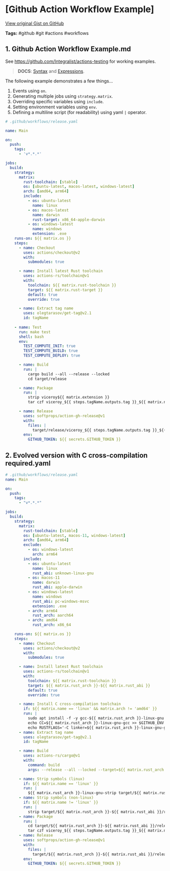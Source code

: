 # [Github Action Workflow Example] 

[View original Gist on GitHub](https://gist.github.com/Integralist/9434e6fa5977f9626b470b46a0d02149)

**Tags:** #github #git #actions #workflows

## 1. Github Action Workflow Example.md

See https://github.com/Integralist/actions-testing for working examples.

> **DOCS**: [Syntax](https://docs.github.com/en/actions/learn-github-actions/workflow-syntax-for-github-actions) and [Expressions](https://docs.github.com/en/actions/learn-github-actions/expressions).

The following example demonstrates a few things...

1. Events using `on`.
2. Generating multiple jobs using `strategy.matrix`.
3. Overriding specific variables using `include`.
4. Setting environment variables using `env`.
5. Defining a multiline script (for readability) using yaml `|` operator.

```yml
# .github/workflows/release.yaml 

name: Main

on:
  push:
    tags:
      - 'v*.*.*'

jobs:
  build:
    strategy:
      matrix:
        rust-toolchain: [stable]
        os: [ubuntu-latest, macos-latest, windows-latest]
        arch: [amd64, arm64]
        include:
          - os: ubuntu-latest
            name: linux
          - os: macos-latest
            name: darwin
            rust-target: x86_64-apple-darwin
          - os: windows-latest
            name: windows
            extension: .exe
    runs-on: ${{ matrix.os }}
    steps:
      - name: Checkout
        uses: actions/checkout@v2
        with:
          submodules: true

      - name: Install latest Rust toolchain
        uses: actions-rs/toolchain@v1
        with:
          toolchain: ${{ matrix.rust-toolchain }}
          target: ${{ matrix.rust-target }}
          default: true
          override: true

      - name: Extract tag name
        uses: olegtarasov/get-tag@v2.1
        id: tagName
        
    - name: Test
      run: make test
      shell: bash
      env:
        TEST_COMPUTE_INIT: true
        TEST_COMPUTE_BUILD: true
        TEST_COMPUTE_DEPLOY: true

      - name: Build
        run: |
          cargo build --all --release --locked
          cd target/release

      - name: Package
        run: |
          strip viceroy${{ matrix.extension }}
          tar czf viceroy_${{ steps.tagName.outputs.tag }}_${{ matrix.name }}-${{ martrix.arch }}.tar.gz viceroy${{ matrix.extension }}

      - name: Release
        uses: softprops/action-gh-release@v1
        with:
          files: |
            target/release/viceroy_${{ steps.tagName.outputs.tag }}_${{ matrix.name }}-${{ martrix.arch }}.tar.gz
        env:
          GITHUB_TOKEN: ${{ secrets.GITHUB_TOKEN }}
```

## 2. Evolved version with C cross-compilation required.yaml

```yaml
# .github/workflows/release.yaml 
name: Main

on:
  push:
    tags:
      - "v*.*.*"

jobs:
  build:
    strategy:
      matrix:
        rust-toolchain: [stable]
        os: [ubuntu-latest, macos-11, windows-latest]
        arch: [amd64, arm64]
        exclude:
          - os: windows-latest
            arch: arm64
        include:
          - os: ubuntu-latest
            name: linux
            rust_abi: unknown-linux-gnu
          - os: macos-11
            name: darwin
            rust_abi: apple-darwin
          - os: windows-latest
            name: windows
            rust_abi: pc-windows-msvc
            extension: .exe
          - arch: arm64
            rust_arch: aarch64
          - arch: amd64
            rust_arch: x86_64

    runs-on: ${{ matrix.os }}
    steps:
      - name: Checkout
        uses: actions/checkout@v2
        with:
          submodules: true

      - name: Install latest Rust toolchain
        uses: actions-rs/toolchain@v1
        with:
          toolchain: ${{ matrix.rust-toolchain }}
          target: ${{ matrix.rust_arch }}-${{ matrix.rust_abi }}
          default: true
          override: true

      - name: Install C cross-compilation toolchain
        if: ${{ matrix.name == 'linux' && matrix.arch != 'amd64' }}
        run: |
          sudo apt install -f -y gcc-${{ matrix.rust_arch }}-linux-gnu
          echo CC=${{ matrix.rust_arch }}-linux-gnu-gcc >> $GITHUB_ENV
          echo RUSTFLAGS='-C linker=${{ matrix.rust_arch }}-linux-gnu-gcc' >> $GITHUB_ENV
      - name: Extract tag name
        uses: olegtarasov/get-tag@v2.1
        id: tagName

      - name: Build
        uses: actions-rs/cargo@v1
        with:
          command: build
          args: --release --all --locked --target=${{ matrix.rust_arch }}-${{ matrix.rust_abi }}

      - name: Strip symbols (linux)
        if: ${{ matrix.name == 'linux' }}
        run: |
          ${{ matrix.rust_arch }}-linux-gnu-strip target/${{ matrix.rust_arch }}-${{ matrix.rust_abi }}/release/viceroy${{ matrix.extension }}
      - name: Strip symbols (non-linux)
        if: ${{ matrix.name != 'linux' }}
        run: |
          strip target/${{ matrix.rust_arch }}-${{ matrix.rust_abi }}/release/viceroy${{ matrix.extension }}
      - name: Package
        run: |
          cd target/${{ matrix.rust_arch }}-${{ matrix.rust_abi }}/release
          tar czf viceroy_${{ steps.tagName.outputs.tag }}_${{ matrix.name }}-${{ matrix.arch }}.tar.gz viceroy${{ matrix.extension }}
      - name: Release
        uses: softprops/action-gh-release@v1
        with:
          files: |
            target/${{ matrix.rust_arch }}-${{ matrix.rust_abi }}/release/viceroy_${{ steps.tagName.outputs.tag }}_${{ matrix.name }}-${{ matrix.arch }}.tar.gz
        env:
          GITHUB_TOKEN: ${{ secrets.GITHUB_TOKEN }}
```

